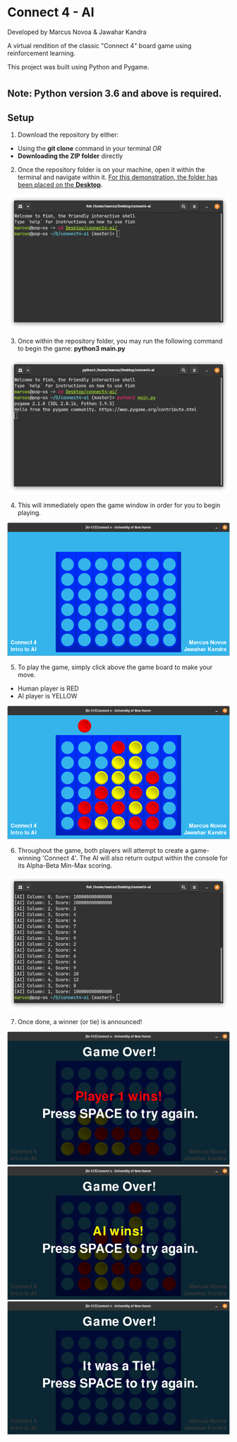 # Connect 4 - AI
Developed by Marcus Novoa & Jawahar Kandra

A virtual rendition of the classic "Connect 4" board game using reinforcement learning.

This project was built using Python and Pygame.

#
## Note: Python version 3.6 and above is **required**.
## Setup

1. Download the repository by either:
- Using the **git clone** command in your terminal *OR*
- **Downloading the ZIP folder** directly

2. Once the repository folder is on your machine, open it within the terminal and navigate within it. <u>For this demonstration, the folder has been placed on the **Desktop**</u>.

![Terminal - Change Directory](./img/readme_console1.png)

3. Once within the repository folder, you may run the following command to begin the game: **python3 main.py**

![Terminal - Start Game](./img/readme_console2.png)

4. This will immediately open the game window in order for you to begin playing.

![Game Window - Start](./img/readme_game1.png)

5. To play the game, simply click above the game board to make your move.
- Human player is RED
- AI player is YELLOW

![Game Window - Making a Move](./img/readme_game2.png)

6. Throughout the game, both players will attempt to create a game-winning 'Connect 4'. The AI will also return output within the console for its Alpha-Beta Min-Max scoring.

![Terminal - AI Score Output](./img/readme_scores.png)

7. Once done, a winner (or tie) is announced!

![Game Window - Player 1 Wins](./img/readme_winner1.png)
![Game Window - AI Wins](./img/readme_winner2.png)
![Game Window - Tie Game](./img/readme_tie.png)